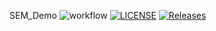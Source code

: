 SEM_Demo
![workflow](https://github.com/kht-40516572/not_sem/actions/workflows/main.yml/badge.svg)
[![LICENSE](https://img.shields.io/github/license/kht-40516572/sem.svg?style=flat-square)](https://github.com/kht-40516572/sem/blob/master/LICENSE)
[![Releases](https://img.shields.io/github/release/kht-40516572/sem/all.svg?style=flat-square)](https://github.com/kht-40516572/sem/releases)